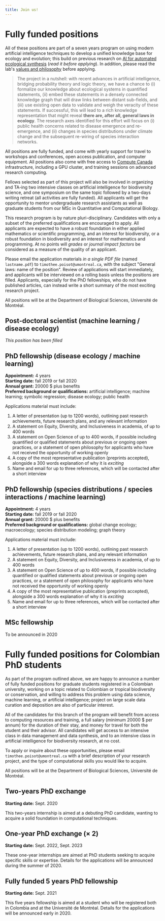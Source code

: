 ```yaml
---
title: Join us!
---
```


# Fully funded positions

All of these positions are part of a seven years program on using modern
artificial intelligence techniques to develop a unified knowledge base for
ecology and evolution; this build on previous research on [AI for automated
ecological synthesis](https://www.biorxiv.org/content/10.1101/161125v4)
(*read it before applying*). In addition, please read the lab's [values and
philosophy](https://poisotlab.io/values/) before applying.

> The project in a nutshell: with recent advances in artificial intelligence,
bridging probability theory and logic theory, we have a chance to (i)
formalize our knowledge about ecological systems in quantified statements,
(ii) embed these statements in a densely connected knowledge graph that will
draw links between distant sub-fields, and (iii) use existing open data to
validate and weigh the veracity of these statements. If successful, this
will lead to a rich knowledge representation that might reveal **there are,
after all, general laws in ecology**. The research axes identified for this
effort will focus on (i) public health concerns related to disease emergence
and re-emergence, and (ii) changes in species distributions under climate
change and the subsequent re-wiring of species interaction networks.

All positions are fully funded, and come with yearly support for travel to workshops and conferences,
open access publication, and computer equipment. All positions also come with
free access to [Compute Canada](https://www.computecanada.ca/) infrastructure,
including a GPU cluster, and training sessions on advanced research computing.

Fellows selected as part of this project will also be involved in organizing
and TA-ing two intensive classes on artificial intelligence for biodiversity
science, and one symposium on the same topic followed by a two-days writing
retreat (all activities are fully funded). All applicants will get the
opportunity to mentor undergraduate research assistants as well as graduate
students from our MSc in Quantitative and Computational Biology.

This research program is by nature pluri-disciplinary. Candidates with
only a subset of the preferred qualifications are encouraged to apply. All
applicants are expected to have a robust foundation in either applied
mathematics or scientific programming, and an interest for biodiversity,
or a robust foundation in biodiversity and an interest for mathematics
and programming. At no points will *grades* or *journal impact factors*
be considered as a measure of the quality of an applicant.

Please email the application materials *in a single PDF file* (named
`lastname.pdf`) to `timothee.poisot@umontreal.ca`, with the subject "General
laws: name of the position". Review of applications will start immediately,
and applicants will be interviewed on a rolling basis unless the positions
are filled. Applicants, especially for the PhD fellowships, who do not have
published articles, can instead write a short summary of the most exciting
research project.

All positions will be at the Department of Biological Sciences, Université de Montréal.

## Post-doctoral scientist (machine learning / disease ecology)

*This position has been filled*

## PhD fellowship (disease ecology / machine learning)

**Appointment:** 4 years   
**Starting date:** fall 2019 or fall 2020   
**Annual grant:** 20000 $ plus benefits   
**Preferred background or qualifications:** artificial intelligence; machine learning; symbolic regression; disease ecology; public health

Applications material must include:

1. A letter of presentation (up to 1200 words), outlining past research
achievements, future research plans, and any relevant information
1. A statement on Equity, Diversity, and Inclusiveness in academia, of up to 400 words
1. A statement on Open Science of up to 400 words, if possible including quantified or qualified statements about previous or ongoing open practices, or a statement of open philosophy for applicants who have not received the opportunity of working openly
1. A copy of the most representative publication (preprints accepted), alongside a 300 words explanation of why it is *exciting*
1. Name and email for up to three references, which will be contacted after a short interview

## PhD fellowship (species distributions / species interactions / machine learning)

**Appointment:** 4 years   
**Starting date:** fall 2019 or fall 2020     
**Annual grant:** 20000 $ plus benefits   
**Preferred background or qualifications:** global change ecology; macroecology; species distribution modeling; graph theory

Applications material must include:

1. A letter of presentation (up to 1200 words), outlining past research
achievements, future research plans, and any relevant information
1. A statement on Equity, Diversity, and Inclusiveness in academia, of up to 400 words
1. A statement on Open Science of up to 400 words, if possible including quantified or qualified statements about previous or ongoing open practices, or a statement of open philosophy for applicants who have not received the opportunity of working openly
1. A copy of the most representative publication (preprints accepted), alongside a 300 words explanation of why it is *exciting*
1. Name and email for up to three references, which will be contacted after a short interview

## MSc fellowship

To be announced in 2020

# Fully funded positions for Colombian PhD students

As part of the program outlined above, we are happy to announce a number of
fully funded positions for graduate students registered in a Colombian
university, working on a topic related to Colombian or tropical biodiversity or
conservation, and willing to address this problem using data science, machine
learning, or artificial intelligence; project on large scale data curation and
deposition are also of particular interest.

All of the candidates for this branch of the program will benefit from access to
computing resources and training, a full salary (minimum 20000 $ per annum) for
the duration of their stay, and money for travel for both the student and their
advisor. All candidates will get access to an intensive class in data management
and data synthesis, and to an intensive class in artificial intelligence for
biodiversity research, at no cost.

To apply or inquire about these opportunities, please email
`timothee.poisot@umontreal.ca` with a brief description of your research
project, and the type of computational skills you would like to acquire.

All positions will be at the Department of Biological Sciences, Université de Montréal.

## Two-years PhD exchange

**Starting date:** Sept. 2020   

This two-years internship is aimed at a debuting PhD candidate, wanting to
acquire a solid foundation in computational techniques.

## One-year PhD exchange (× 2)

**Starting date:** Sept. 2022, Sept. 2023

These one-year internships are aimed at PhD students seeking to acquire specific
skills or expertise. Details for the applications will be announced during the
summer of 2020.

## Fully funded 5 years PhD fellowship

**Starting date:** Sept. 2021

This five years fellowship is aimed at a student who will be registered both in
Colombia and at the Université de Montréal. Details for the applications will be
announced early in 2020.

